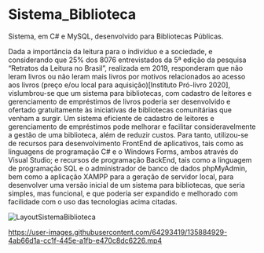 # Sistema_Biblioteca
Sistema, em C# e MySQL, desenvolvido para Bibliotecas Públicas. 

Dada a importância da leitura para o indivíduo e a sociedade, e considerando que  25% dos 8076 entrevistados da 5ª edição da pesquisa “Retratos da Leitura no Brasil”, realizada em 2019, responderam que não leram livros ou não leram mais livros por motivos relacionados ao acesso aos livros (preço e/ou local para aquisição)[Instituto Pró-livro 2020],  vislumbrou-se que um sistema para bibliotecas, com cadastro de leitores e  gerenciamento de empréstimos de livros poderia ser desenvolvido e ofertado gratuitamente às iniciativas de bibliotecas comunitárias que venham a surgir. Um sistema eficiente de cadastro de leitores e gerenciamento de empréstimos pode melhorar e facilitar consideravelmente a gestão de uma biblioteca, além de reduzir custos. 
	Para tanto, utilizou-se de recursos para desenvolvimento FrontEnd de aplicativos, tais como as linguagens de programação C# e o Windows Forms, ambos através do Visual Studio; e recursos de programação BackEnd, tais como a linguagem de programação SQL e o administrador de banco de dados phpMyAdmin, bem como a aplicação XAMPP para a geração de servidor local, para desenvolver uma versão inicial de um sistema para bibliotecas, que seria simples, mas funcional, e que poderia ser expandido e melhorado com facilidade com o uso das tecnologias acima citadas. 

![LayoutSistemaBiblioteca](https://user-images.githubusercontent.com/64293419/135774450-7ef1a29f-b9a3-41fa-8cac-aa9bfd4afab6.png)


https://user-images.githubusercontent.com/64293419/135884929-4ab66d1a-cc1f-445e-a1fb-e470c8dc6226.mp4

